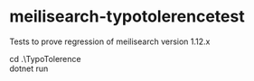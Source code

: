 # meilisearch-typotolerencetest
Tests to prove regression of meilisearch version 1.12.x

 cd .\TypoTolerence\
 dotnet run
